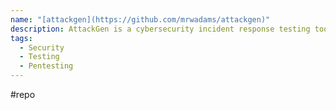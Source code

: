```yaml
---
name: "[attackgen](https://github.com/mrwadams/attackgen)"
description: AttackGen is a cybersecurity incident response testing tool that leverages the power of large language models and the comprehensive MITRE ATT&CK framework. The tool generates tailored incident response scenarios based on user-selected threat actor groups and your organisation's details.
tags:
  - Security
  - Testing
  - Pentesting
---
```

#repo
